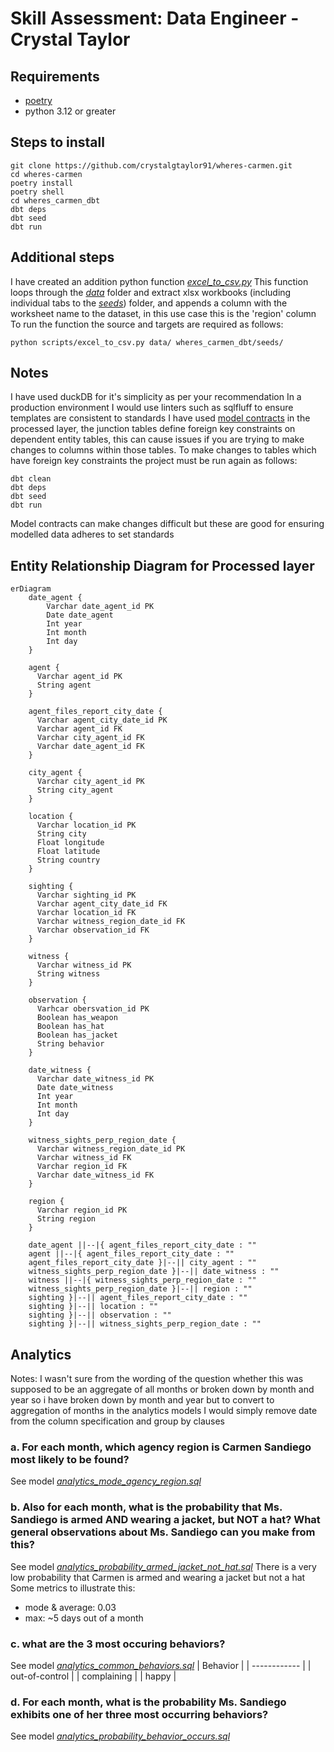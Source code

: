# Skill Assessment: Data Engineer - Crystal Taylor

## Requirements
- <a href='https://python-poetry.org/docs/'>poetry</a>
- python 3.12 or greater

## Steps to install
```
git clone https://github.com/crystalgtaylor91/wheres-carmen.git
cd wheres-carmen
poetry install
poetry shell
cd wheres_carmen_dbt
dbt deps
dbt seed
dbt run
```

## Additional steps
I have created an addition python function [*excel_to_csv.py*](https://github.com/crystalgtaylor91/wheres-carmen/blob/main/scripts/excel_to_csv.py)
This function loops through the [*data*](https://github.com/crystalgtaylor91/wheres-carmen/blob/main/data) folder and extract xlsx workbooks (including individual tabs to the [*seeds*](https://github.com/crystalgtaylor91/wheres-carmen/blob/main/wheres_carmen_dbt/models/seeds)) folder, and appends a column with the worksheet name to the dataset, in this use case this is the 'region' column
To run the function the source and targets are required as follows:
```
python scripts/excel_to_csv.py data/ wheres_carmen_dbt/seeds/
```

## Notes
I have used duckDB for it's simplicity as per your recommendation
In a production environment I would use linters such as sqlfluff to ensure templates are consistent to standards
I have used <a href='https://docs.getdbt.com/docs/collaborate/govern/model-contracts'>model contracts</a> in the processed layer, the junction tables define foreign key constraints on dependent entity tables, this can cause issues if you are trying to make changes to columns within those tables. To make changes to tables which have foreign key constraints the project must be run again as follows:
```
dbt clean
dbt deps
dbt seed
dbt run
```
Model contracts can make changes difficult but these are good for ensuring modelled data adheres to set standards

## Entity Relationship Diagram for Processed layer
```mermaid
erDiagram
    date_agent {
        Varchar date_agent_id PK
        Date date_agent
        Int year
        Int month
        Int day
    }

    agent {
      Varchar agent_id PK
      String agent
    }

    agent_files_report_city_date {
      Varchar agent_city_date_id PK
      Varchar agent_id FK
      Varchar city_agent_id FK
      Varchar date_agent_id FK
    }

    city_agent {
      Varchar city_agent_id PK
      String city_agent
    }

    location {
      Varchar location_id PK
      String city
      Float longitude
      Float latitude
      String country
    }

    sighting {
      Varchar sighting_id PK
      Varchar agent_city_date_id FK
      Varchar location_id FK
      Varchar witness_region_date_id FK
      Varchar observation_id FK
    }

    witness {
      Varchar witness_id PK
      String witness
    }

    observation {
      Varhcar obersvation_id PK
      Boolean has_weapon
      Boolean has_hat
      Boolean has_jacket
      String behavior
    }

    date_witness {
      Varchar date_witness_id PK
      Date date_witness
      Int year
      Int month
      Int day
    }

    witness_sights_perp_region_date {
      Varchar witness_region_date_id PK
      Varchar witness_id FK
      Varchar region_id FK
      Varchar date_witness_id FK
    }

    region {
      Varchar region_id PK
      String region
    }

    date_agent ||--|{ agent_files_report_city_date : ""
    agent ||--|{ agent_files_report_city_date : ""
    agent_files_report_city_date }|--|| city_agent : ""
    witness_sights_perp_region_date }|--|| date_witness : ""
    witness ||--|{ witness_sights_perp_region_date : ""
    witness_sights_perp_region_date }|--|| region : ""
    sighting }|--|| agent_files_report_city_date : ""
    sighting }|--|| location : ""
    sighting }|--|| observation : ""
    sighting }|--|| witness_sights_perp_region_date : ""
```

## Analytics
Notes: I wasn't sure from the wording of the question whether this was supposed to be an aggregate of all months or broken down by month and year so i have broken down by month and year but to convert to aggregation of months in the analytics models I would simply remove date from the column specification and group by clauses

### a. For each month, which agency region is Carmen Sandiego most likely to be found?
See model [*analytics_mode_agency_region.sql*](https://github.com/crystalgtaylor91/wheres-carmen/blob/main/wheres_carmen_dbt/models/analytics/analytics_mode_agency_region.sql)


### b. Also for each month, what is the probability that Ms. Sandiego is armed AND wearing a jacket, but NOT a hat? What general observations about Ms. Sandiego can you make from this?
See model [*analytics_probability_armed_jacket_not_hat.sql*](https://github.com/crystalgtaylor91/wheres-carmen/blob/main/wheres_carmen_dbt/models/analytics/analytics_probability_armed_jacket_not_hat.sql)
There is a very low probability that Carmen is armed and wearing a jacket but not a hat
Some metrics to illustrate this:
- mode & average: 0.03
- max: ~5 days out of a month


### c. what are the 3 most occuring behaviors?
See model [*analytics_common_behaviors.sql*](https://github.com/crystalgtaylor91/wheres-carmen/blob/main/wheres_carmen_dbt/models/analytics/analytics_common_behaviors.sql)
| Behavior |
| ------------ |
| out-of-control |
| complaining |
| happy |


### d.  For each month, what is the probability Ms. Sandiego exhibits one of her three most occurring behaviors?  
See model [*analytics_probability_behavior_occurs.sql*](https://github.com/crystalgtaylor91/wheres-carmen/blob/main/wheres_carmen_dbt/models/analytics/analytics_probability_behavior_occurs.sql)
